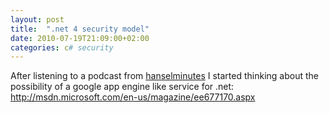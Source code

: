 ```yaml
---
layout: post
title:  ".net 4 security model"
date: 2010-07-19T21:09:00+02:00
categories: c# security
---
```


After listening to a podcast from <a href="http://www.hanselminutes.com/default.aspx?showID=214">hanselminutes</a> I started thinking about the possibility of a google app engine like service for .net:<br>
http://msdn.microsoft.com/en-us/magazine/ee677170.aspx
<div style="clear: both;"></div>
